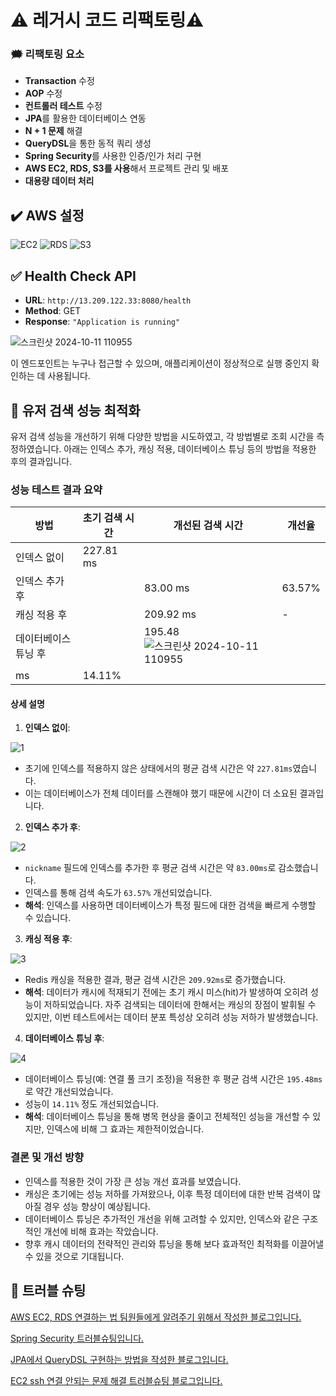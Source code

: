 # ⚠️ 레거시 코드 리팩토링⚠️

### 🗯️ 리팩토링 요소

- **Transaction** 수정
- **AOP** 수정
- **컨트롤러 테스트** 수정
- **JPA**를 활용한 데이터베이스 연동
- **N + 1 문제** 해결
- **QueryDSL**을 통한 동적 쿼리 생성
- **Spring Security**를 사용한 인증/인가 처리 구현
- **AWS EC2, RDS, S3를 사용**해서 프로젝트 관리 및 배포
- **대용량 데이터 처리**

## ✔️ AWS 설정

![EC2](https://github.com/user-attachments/assets/01eb3059-8089-4b8d-96c8-49422ceedc4c)
![RDS](https://github.com/user-attachments/assets/cc119c86-6215-4466-b1a3-76f4c628ee3b)
![S3](https://github.com/user-attachments/assets/e5960fb8-8ecf-4b74-aacf-bf7982d68952)

## ✅ Health Check API

- **URL**: `http://13.209.122.33:8080/health`
- **Method**: GET
- **Response**: `"Application is running"`

![스크린샷 2024-10-11 110955](https://github.com/user-attachments/assets/c8d66439-beb3-4222-8f4e-1c1b2571834f)


이 엔드포인트는 누구나 접근할 수 있으며, 애플리케이션이 정상적으로 실행 중인지 확인하는 데 사용됩니다.

## 🔎 유저 검색 성능 최적화

유저 검색 성능을 개선하기 위해 다양한 방법을 시도하였고, 각 방법별로 조회 시간을 측정하였습니다. 아래는 인덱스 추가, 캐싱 적용, 데이터베이스 튜닝 등의 방법을 적용한 후의 결과입니다.

### 성능 테스트 결과 요약

| 방법                       | 초기 검색 시간 | 개선된 검색 시간 | 개선율  |
|----------------------------|----------------|------------------|---------|
| 인덱스 없이                | 227.81 ms      |                  |         |
| 인덱스 추가 후             |                | 83.00 ms         | 63.57%  |
| 캐싱 적용 후               |                | 209.92 ms        | -       |
| 데이터베이스 튜닝 후       |                | 195.48![스크린샷 2024-10-11 110955](https://github.com/user-attachments/assets/5ab15a27-42aa-4380-92cc-e2d60d4cf6cf)
 ms        | 14.11%  |

#### 상세 설명

1. **인덱스 없이**:
   
![1](https://github.com/user-attachments/assets/4fdc250f-ed22-49b5-976e-d08c3c77a855)

   - 초기에 인덱스를 적용하지 않은 상태에서의 평균 검색 시간은 약 `227.81ms`였습니다.
   - 이는 데이터베이스가 전체 데이터를 스캔해야 했기 때문에 시간이 더 소요된 결과입니다.

2. **인덱스 추가 후**:
   
![2](https://github.com/user-attachments/assets/16ea8f0c-c863-4614-b1e4-a22aac951638)

   - `nickname` 필드에 인덱스를 추가한 후 평균 검색 시간은 약 `83.00ms`로 감소했습니다.
   - 인덱스를 통해 검색 속도가 `63.57%` 개선되었습니다.
   - **해석**: 인덱스를 사용하면 데이터베이스가 특정 필드에 대한 검색을 빠르게 수행할 수 있습니다.

3. **캐싱 적용 후**:

![3](https://github.com/user-attachments/assets/298a6c9b-36dc-4d11-ac89-064d84407fe9)

   - Redis 캐싱을 적용한 결과, 평균 검색 시간은 `209.92ms`로 증가했습니다.
   - **해석**: 데이터가 캐시에 적재되기 전에는 초기 캐시 미스(hit)가 발생하여 오히려 성능이 저하되었습니다. 자주 검색되는 데이터에 한해서는 캐싱의 장점이 발휘될 수 있지만, 이번 테스트에서는 데이터 분포 특성상 오히려 성능 저하가 발생했습니다.

4. **데이터베이스 튜닝 후**:

![4](https://github.com/user-attachments/assets/b8f82e36-62ce-4f00-ad2c-8949e2e8fd7c)

   - 데이터베이스 튜닝(예: 연결 풀 크기 조정)을 적용한 후 평균 검색 시간은 `195.48ms`로 약간 개선되었습니다.
   - 성능이 `14.11%` 정도 개선되었습니다.
   - **해석**: 데이터베이스 튜닝을 통해 병목 현상을 줄이고 전체적인 성능을 개선할 수 있지만, 인덱스에 비해 그 효과는 제한적이었습니다.

### 결론 및 개선 방향

- 인덱스를 적용한 것이 가장 큰 성능 개선 효과를 보였습니다.
- 캐싱은 초기에는 성능 저하를 가져왔으나, 이후 특정 데이터에 대한 반복 검색이 많아질 경우 성능 향상이 예상됩니다.
- 데이터베이스 튜닝은 추가적인 개선을 위해 고려할 수 있지만, 인덱스와 같은 구조적인 개선에 비해 효과는 작았습니다.
- 향후 캐시 데이터의 전략적인 관리와 튜닝을 통해 보다 효과적인 최적화를 이끌어낼 수 있을 것으로 기대됩니다.

## 🎯 트러블 슈팅

[AWS EC2, RDS 연결하는 법 팀원들에게 알려주기 위해서 작성한 블로그입니다.](https://kimslab01.tistory.com/55)

[Spring Security 트러블슈팅입니다.](https://kimslab01.tistory.com/53)

[JPA에서 QueryDSL 구현하는 방법을 작성한 블로그입니다.](https://kimslab01.tistory.com/51)

[EC2 ssh 연결 안되는 문제 해결 트러블슈팅 블로그입니다.](https://kimslab01.tistory.com/58)
